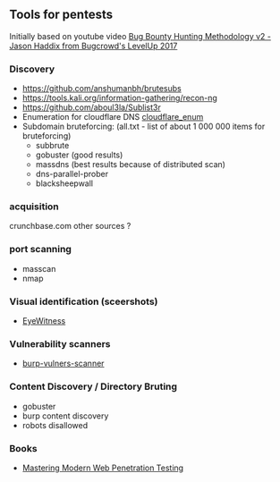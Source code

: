 ## Tools for pentests

Initially based on youtube video [Bug Bounty Hunting Methodology v2 - Jason Haddix from Bugcrowd's LevelUp 2017](https://www.youtube.com/watch?v=C4ZHAdI8o1w)

### Discovery

- https://github.com/anshumanbh/brutesubs
- https://tools.kali.org/information-gathering/recon-ng
- https://github.com/aboul3la/Sublist3r
- Enumeration for cloudflare DNS [cloudflare_enum](https://github.com/mandatoryprogrammer/cloudflare_enum)
- Subdomain bruteforcing: (all.txt - list of about 1 000 000 items for bruteforcing)
  - subbrute
  - gobuster (good results)
  - massdns (best results because of distributed scan)
  - dns-parallel-prober
  - blacksheepwall
  
### acquisition

crunchbase.com
other sources ?

### port scanning
 
  - masscan
  - nmap
  
### Visual identification (sceershots)

  - [EyeWitness](https://github.com/FortyNorthSecurity/EyeWitness)

### Vulnerability scanners
  
  - [burp-vulners-scanner](https://github.com/vulnersCom/burp-vulners-scanner)

### Content Discovery / Directory Bruting

  - gobuster 
  - burp content discovery
  - robots disallowed

### Books

- [Mastering Modern Web Penetration Testing](https://www.amazon.com/Mastering-Modern-Web-Penetration-Testing/dp/1785284584)
